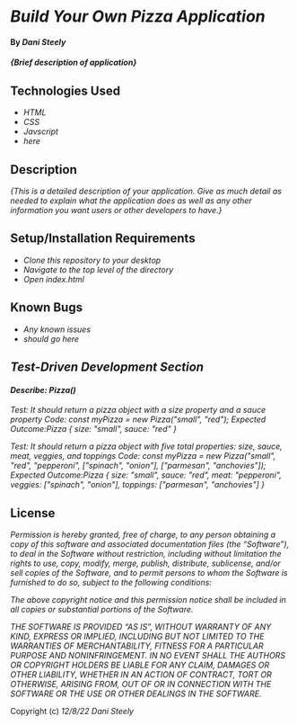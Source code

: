 # _Build Your Own Pizza Application_

#### By _Dani Steely_

#### _{Brief description of application}_

## Technologies Used

* _HTML_
* _CSS_
* _Javscript_
* _here_

## Description

_{This is a detailed description of your application. Give as much detail as needed to explain what the application does as well as any other information you want users or other developers to have.}_

## Setup/Installation Requirements

* _Clone this repository to your desktop_
* _Navigate to the top level of the directory_
* _Open index.html_

## Known Bugs

* _Any known issues_
* _should go here_

## _Test-Driven Development Section_

#### _Describe: Pizza()_
_Test: It should return a pizza object with a size property and a sauce property_
_Code: const myPizza = new Pizza("small", "red");_
_Expected Outcome:Pizza { size: "small", sauce: "red" }_

_Test: It should return a pizza object with five total properties: size, sauce, meat, veggies, and toppings_
_Code: const myPizza = new Pizza("small", "red", "pepperoni", ["spinach", "onion"], ["parmesan", "anchovies"]);_
_Expected Outcome:Pizza { size: "small", sauce: "red", meat: "pepperoni", veggies: ["spinach", "onion"], toppings: ["parmesan", "anchovies"] }_




## License

_Permission is hereby granted, free of charge, to any person obtaining a copy of this software and associated documentation files (the “Software”), to deal in the Software without restriction, including without limitation the rights to use, copy, modify, merge, publish, distribute, sublicense, and/or sell copies of the Software, and to permit persons to whom the Software is furnished to do so, subject to the following conditions:_

_The above copyright notice and this permission notice shall be included in all copies or substantial portions of the Software._

_THE SOFTWARE IS PROVIDED “AS IS”, WITHOUT WARRANTY OF ANY KIND, EXPRESS OR IMPLIED, INCLUDING BUT NOT LIMITED TO THE WARRANTIES OF MERCHANTABILITY, FITNESS FOR A PARTICULAR PURPOSE AND NONINFRINGEMENT. IN NO EVENT SHALL THE AUTHORS OR COPYRIGHT HOLDERS BE LIABLE FOR ANY CLAIM, DAMAGES OR OTHER LIABILITY, WHETHER IN AN ACTION OF CONTRACT, TORT OR OTHERWISE, ARISING FROM, OUT OF OR IN CONNECTION WITH THE SOFTWARE OR THE USE OR OTHER DEALINGS IN THE SOFTWARE._

Copyright (c) _12/8/22_ _Dani Steely_
